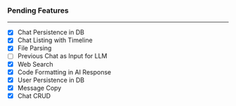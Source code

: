 ### Pending Features
---
- [x] Chat Persistence in DB
- [x] Chat Listing with Timeline
- [x] File Parsing
- [ ] Previous Chat as Input for LLM
- [x] Web Search
- [x] Code Formatting in AI Response
- [x] User Persistence in DB
- [x] Message Copy
- [x] Chat CRUD